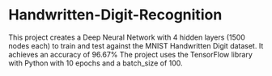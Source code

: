 # Handwritten-Digit-Recognition
This project creates a Deep Neural Network with 4 hidden layers (1500 nodes each) to train and test against the MNIST Handwritten Digit dataset.
It achieves an accuracy of 96.67%
The project uses the TensorFlow library with Python with 10 epochs and a batch_size of 100.
